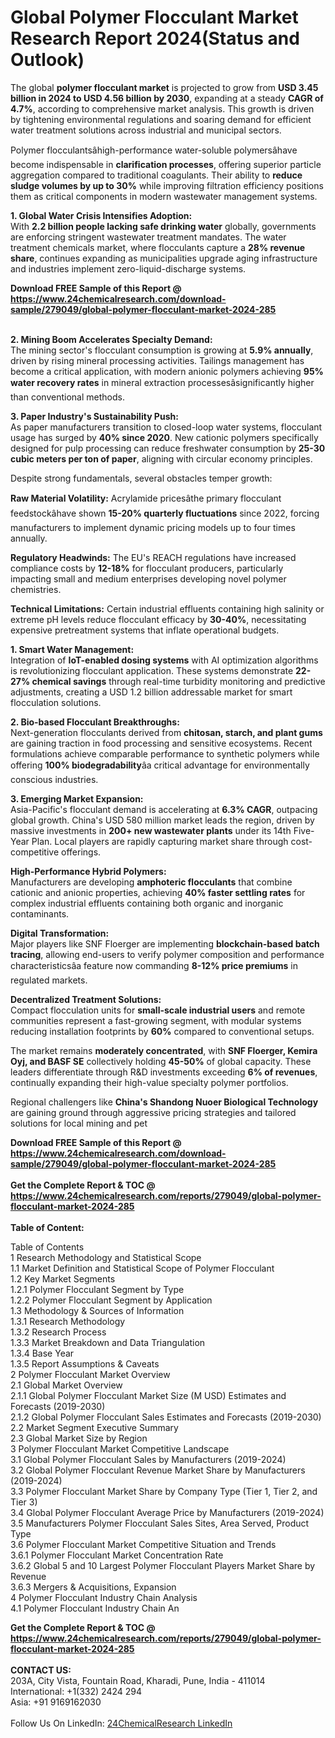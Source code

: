 <h1>Global Polymer Flocculant Market Research Report 2024(Status and Outlook)</h1><p>The global <strong>polymer flocculant market</strong> is projected to grow from <strong>USD 3.45 billion in 2024 to USD 4.56 billion by 2030</strong>, expanding at a steady <strong>CAGR of 4.7%</strong>, according to comprehensive market analysis. This growth is driven by tightening environmental regulations and soaring demand for efficient water treatment solutions across industrial and municipal sectors.</p><p>Polymer flocculantsâhigh-performance water-soluble polymersâhave become indispensable in <strong>clarification processes</strong>, offering superior particle aggregation compared to traditional coagulants. Their ability to <strong>reduce sludge volumes by up to 30%</strong> while improving filtration efficiency positions them as critical components in modern wastewater management systems.</p><p><strong>1. Global Water Crisis Intensifies Adoption:</strong><br>
With <strong>2.2 billion people lacking safe drinking water</strong> globally, governments are enforcing stringent wastewater treatment mandates. The water treatment chemicals market, where flocculants capture a <strong>28% revenue share</strong>, continues expanding as municipalities upgrade aging infrastructure and industries implement zero-liquid-discharge systems.</p><div><b>Download FREE Sample of this Report @ 
            <a href="https://www.24chemicalresearch.com/download-sample/279049/global-polymer-flocculant-market-2024-285">
            https://www.24chemicalresearch.com/download-sample/279049/global-polymer-flocculant-market-2024-285</a></b></div><br><p><strong>2. Mining Boom Accelerates Specialty Demand:</strong><br>
The mining sector's flocculant consumption is growing at <strong>5.9% annually</strong>, driven by rising mineral processing activities. Tailings management has become a critical application, with modern anionic polymers achieving <strong>95% water recovery rates</strong> in mineral extraction processesâsignificantly higher than conventional methods.</p><p><strong>3. Paper Industry's Sustainability Push:</strong><br>
As paper manufacturers transition to closed-loop water systems, flocculant usage has surged by <strong>40% since 2020</strong>. New cationic polymers specifically designed for pulp processing can reduce freshwater consumption by <strong>25-30 cubic meters per ton of paper</strong>, aligning with circular economy principles.</p><p>Despite strong fundamentals, several obstacles temper growth:</p><p><strong>Raw Material Volatility:</strong> Acrylamide pricesâthe primary flocculant feedstockâhave shown <strong>15-20% quarterly fluctuations</strong> since 2022, forcing manufacturers to implement dynamic pricing models up to four times annually.</p><p><strong>Regulatory Headwinds:</strong> The EU's REACH regulations have increased compliance costs by <strong>12-18%</strong> for flocculant producers, particularly impacting small and medium enterprises developing novel polymer chemistries.</p><p><strong>Technical Limitations:</strong> Certain industrial effluents containing high salinity or extreme pH levels reduce flocculant efficacy by <strong>30-40%</strong>, necessitating expensive pretreatment systems that inflate operational budgets.</p><p><strong>1. Smart Water Management:</strong><br>
Integration of <strong>IoT-enabled dosing systems</strong> with AI optimization algorithms is revolutionizing flocculant application. These systems demonstrate <strong>22-27% chemical savings</strong> through real-time turbidity monitoring and predictive adjustments, creating a USD 1.2 billion addressable market for smart flocculation solutions.</p><p><strong>2. Bio-based Flocculant Breakthroughs:</strong><br>
Next-generation flocculants derived from <strong>chitosan, starch, and plant gums</strong> are gaining traction in food processing and sensitive ecosystems. Recent formulations achieve comparable performance to synthetic polymers while offering <strong>100% biodegradability</strong>âa critical advantage for environmentally conscious industries.</p><p><strong>3. Emerging Market Expansion:</strong><br>
Asia-Pacific's flocculant demand is accelerating at <strong>6.3% CAGR</strong>, outpacing global growth. China's USD 580 million market leads the region, driven by massive investments in <strong>200+ new wastewater plants</strong> under its 14th Five-Year Plan. Local players are rapidly capturing market share through cost-competitive offerings.</p><p><strong>High-Performance Hybrid Polymers:</strong><br>
	Manufacturers are developing <strong>amphoteric flocculants</strong> that combine cationic and anionic properties, achieving <strong>40% faster settling rates</strong> for complex industrial effluents containing both organic and inorganic contaminants.</p><p><strong>Digital Transformation:</strong><br>
	Major players like SNF Floerger are implementing <strong>blockchain-based batch tracing</strong>, allowing end-users to verify polymer composition and performance characteristicsâa feature now commanding <strong>8-12% price premiums</strong> in regulated markets.</p><p><strong>Decentralized Treatment Solutions:</strong><br>
	Compact flocculation units for <strong>small-scale industrial users</strong> and remote communities represent a fast-growing segment, with modular systems reducing installation footprints by <strong>60%</strong> compared to conventional setups.</p><p>The market remains <strong>moderately concentrated</strong>, with <strong>SNF Floerger, Kemira Oyj, and BASF SE</strong> collectively holding <strong>45-50%</strong> of global capacity. These leaders differentiate through R&amp;D investments exceeding <strong>6% of revenues</strong>, continually expanding their high-value specialty polymer portfolios.</p><p>Regional challengers like <strong>China's Shandong Nuoer Biological Technology</strong> are gaining ground through aggressive pricing strategies and tailored solutions for local mining and pet</p><div><b>Download FREE Sample of this Report @ 
            <a href="https://www.24chemicalresearch.com/download-sample/279049/global-polymer-flocculant-market-2024-285">
            https://www.24chemicalresearch.com/download-sample/279049/global-polymer-flocculant-market-2024-285</a></b></div><br><div><b>Get the Complete Report & TOC @ 
            <a href="https://www.24chemicalresearch.com/reports/279049/global-polymer-flocculant-market-2024-285">
            https://www.24chemicalresearch.com/reports/279049/global-polymer-flocculant-market-2024-285</a></b></div><br>
            <b>Table of Content:</b><p>Table of Contents<br />
 1 Research Methodology and Statistical Scope<br />
 1.1 Market Definition and Statistical Scope of Polymer Flocculant<br />
 1.2 Key Market Segments<br />
 1.2.1 Polymer Flocculant Segment by Type<br />
 1.2.2 Polymer Flocculant Segment by Application<br />
 1.3 Methodology & Sources of Information<br />
 1.3.1 Research Methodology<br />
 1.3.2 Research Process<br />
 1.3.3 Market Breakdown and Data Triangulation<br />
 1.3.4 Base Year<br />
 1.3.5 Report Assumptions & Caveats<br />
 2 Polymer Flocculant Market Overview<br />
 2.1 Global Market Overview<br />
 2.1.1 Global Polymer Flocculant Market Size (M USD) Estimates and Forecasts (2019-2030)<br />
 2.1.2 Global Polymer Flocculant Sales Estimates and Forecasts (2019-2030)<br />
 2.2 Market Segment Executive Summary<br />
 2.3 Global Market Size by Region<br />
 3 Polymer Flocculant Market Competitive Landscape<br />
 3.1 Global Polymer Flocculant Sales by Manufacturers (2019-2024)<br />
 3.2 Global Polymer Flocculant Revenue Market Share by Manufacturers (2019-2024)<br />
 3.3 Polymer Flocculant Market Share by Company Type (Tier 1, Tier 2, and Tier 3)<br />
 3.4 Global Polymer Flocculant Average Price by Manufacturers (2019-2024)<br />
 3.5 Manufacturers Polymer Flocculant Sales Sites, Area Served, Product Type<br />
 3.6 Polymer Flocculant Market Competitive Situation and Trends<br />
 3.6.1 Polymer Flocculant Market Concentration Rate<br />
 3.6.2 Global 5 and 10 Largest Polymer Flocculant Players Market Share by Revenue<br />
 3.6.3 Mergers & Acquisitions, Expansion<br />
 4 Polymer Flocculant Industry Chain Analysis<br />
 4.1 Polymer Flocculant Industry Chain An</p><div><b>Get the Complete Report & TOC @ 
            <a href="https://www.24chemicalresearch.com/reports/279049/global-polymer-flocculant-market-2024-285">
            https://www.24chemicalresearch.com/reports/279049/global-polymer-flocculant-market-2024-285</a></b></div><br><b>CONTACT US:</b><br>
            203A, City Vista, Fountain Road, Kharadi, Pune, India - 411014<br>
            International: +1(332) 2424 294<br>
            Asia: +91 9169162030 <br><br>
            Follow Us On LinkedIn: <a href="https://www.linkedin.com/company/24chemicalresearch/">24ChemicalResearch LinkedIn</a>
